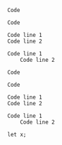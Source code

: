 ```
Code
```

  ```
Code
```

```
Code line 1
Code line 2
```

```
Code line 1
    Code line 2
```

```text
Code
```

```     text
Code
```

```text
Code line 1
Code line 2
```

```text
Code line 1
    Code line 2
```

```ecmascript 6
let x;
```